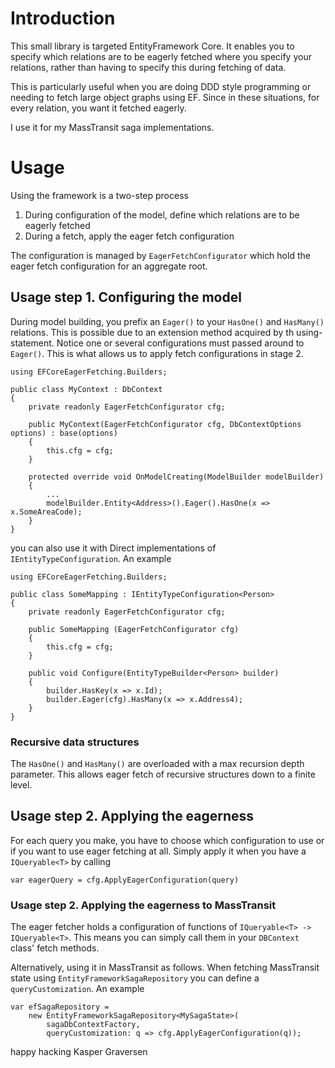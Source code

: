 # Introduction
This small library is targeted EntityFramework Core. It enables you to specify which relations are to be eagerly fetched where you specify your relations, rather than having to specify this during fetching of data. 

This is particularly useful when you are doing DDD style programming or needing to fetch large object graphs using EF. Since in these situations, for every relation, you want it fetched eagerly.

I use it for my MassTransit saga implementations.



# Usage

Using the framework is a two-step process
  1. During configuration of the model, define which relations are to be eagerly fetched
  2. During a fetch, apply the eager fetch configuration

The configuration is managed by `EagerFetchConfigurator` which hold the eager fetch configuration for an aggregate root.
  
## Usage step 1. Configuring the model
 
During model building, you prefix an `Eager()` to your `HasOne()` and `HasMany()` relations. This is possible due to an extension method acquired by th using-statement. 
Notice one or several configurations must passed around to `Eager()`. This is what allows us to apply fetch configurations in stage 2.

```
using EFCoreEagerFetching.Builders;

public class MyContext : DbContext
{
    private readonly EagerFetchConfigurator cfg;
 
    public MyContext(EagerFetchConfigurator cfg, DbContextOptions options) : base(options)
    {
        this.cfg = cfg;
    }
    
    protected override void OnModelCreating(ModelBuilder modelBuilder)
    {
        ...
        modelBuilder.Entity<Address>().Eager().HasOne(x => x.SomeAreaCode);
    }
}
```

you can also use it with Direct implementations of `IEntityTypeConfiguration`. An example

```
using EFCoreEagerFetching.Builders;

public class SomeMapping : IEntityTypeConfiguration<Person>
{
    private readonly EagerFetchConfigurator cfg;

    public SomeMapping (EagerFetchConfigurator cfg)
    {
        this.cfg = cfg;
    }

    public void Configure(EntityTypeBuilder<Person> builder)
    {
        builder.HasKey(x => x.Id);
        builder.Eager(cfg).HasMany(x => x.Address4);
    }
}
```

### Recursive data structures
The `HasOne()` and `HasMany()` are overloaded with a max recursion depth parameter. This allows eager fetch of recursive structures down to a finite level.


## Usage step 2. Applying the eagerness
For each query you make, you have to choose which configuration to use or if you want to use eager fetching at all. 
Simply apply it when you have a `IQueryable<T>` by calling 
```
var eagerQuery = cfg.ApplyEagerConfiguration(query)
```


### Usage step 2. Applying the eagerness to MassTransit
The eager fetcher holds a configuration of functions of `IQueryable<T> -> IQueryable<T>`. This means you can simply call them in your `DBContext` class' fetch methods.

Alternatively, using it in MassTransit as follows. When fetching MassTransit state using `EntityFrameworkSagaRepository` you can define a `queryCustomization`. An example

```
var efSagaRepository =
    new EntityFrameworkSagaRepository<MySagaState>(
        sagaDbContextFactory,
        queryCustomization: q => cfg.ApplyEagerConfiguration(q));
```


happy hacking
 Kasper Graversen